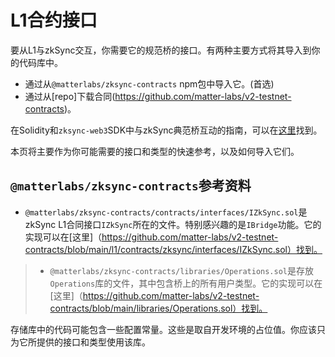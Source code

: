 # L1合约接口

要从L1与zkSync交互，你需要它的规范桥的接口。有两种主要方式将其导入到你的代码库中。

- 通过从`@matterlabs/zksync-contracts` npm包中导入它。(首选)
- 通过从[repo]下载合同(https://github.com/matter-labs/v2-testnet-contracts)。

在Solidity和`zksync-web3`SDK中与zkSync典范桥互动的指南，可以在[这里](https://github.com/Emptytao/zksync-web-v2-docs/blob/main/docs/dev/developer-guides/bridging/l1-l2.md)找到。

本页将主要作为你可能需要的接口和类型的快速参考，以及如何导入它们。

## `@matterlabs/zksync-contracts`参考资料

- `@matterlabs/zksync-contracts/contracts/interfaces/IZkSync.sol`是zkSync L1合同接口`IZkSync`所在的文件。特别感兴趣的是`IBridge`功能。它的实现可以在[这里]（https://github.com/matter-labs/v2-testnet-contracts/blob/main/l1/contracts/zksync/interfaces/IZkSync.sol）找到。

> - `@matterlabs/zksync-contracts/libraries/Operations.sol`是存放`Operations`库的文件，其中包含桥上的所有用户类型。它的实现可以在[这里]（https://github.com/matter-labs/v2-testnet-contracts/blob/main/libraries/Operations.sol）找到。

存储库中的代码可能包含一些配置常量。这些是取自开发环境的占位值。你应该只为它所提供的接口和类型使用该库。

